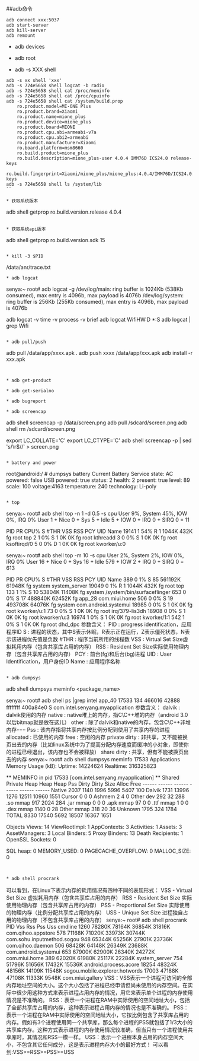 ##adb命令

```
adb connect xxx:5037
adb start-server
adb kill-server
adb remount
```

* adb devices

* adb root
* adb -s XXX shell
```
adb -s xx shell 'xxx'
adb -s 724e5658 shell logcat -b radio
adb -s 724e5658 shell cat /proc/meminfo
adb -s 724e5658 shell cat /proc/cpuinfo
adb -s 724e5658 shell cat /system/build.prop
	ro.product.model=MI-ONE Plus
	ro.product.brand=Xiaomi
	ro.product.name=mione_plus
	ro.product.device=mione_plus
	ro.product.board=MIONE
	ro.product.cpu.abi=armeabi-v7a
	ro.product.cpu.abi2=armeabi
	ro.product.manufacturer=Xiaomi
	ro.board.platform=msm8660
	ro.build.product=mione_plus
	ro.build.description=mione_plus-user 4.0.4 IMM76D ICS24.0 release-keys
	ro.build.fingerprint=Xiaomi/mione_plus/mione_plus:4.0.4/IMM76D/ICS24.0:user/release-keys
adb -s 724e5658 shell ls /system/lib
``

* 获取系统版本
```
adb shell getprop ro.build.version.release
4.0.4
```

* 获取系统api版本
```
adb shell getprop ro.build.version.sdk
15
```

* kill -3 $PID
```
/data/anr/trace.txt
```
* adb logcat
```
senya:~ root# adb logcat -g
/dev/log/main: ring buffer is 1024Kb (538Kb consumed), max entry is 4096b, max payload is 4076b
/dev/log/system: ring buffer is 256Kb (255Kb consumed), max entry is 4096b, max payload is 4076b

adb logcat -v time -v process -v brief 
adb logcat WifiHW:D *:S
adb logcat | grep Wifi
```

* adb pull/push
```
adb pull /data/app/xxxx.apk .
adb push xxxx /data/app/xxx.apk
adb install -r xxx.apk
```


* adb get-product 

* adb get-serialno

* adb bugreport

* adb screencap
```
adb shell screencap -p /data/screen.png
adb pull /sdcard/screen.png
adb shell rm /sdcard/screen.png

export LC_COLLATE='C'
export LC_CTYPE='C'
adb shell screencap -p | sed 's/\r$//' > screen.png
```

* battery and power
```
root@android:/ # dumpsys battery
Current Battery Service state:
  AC powered: false
  USB powered: true
  status: 2
  health: 2
  present: true
  level: 89
  scale: 100
  voltage:4163
  temperature: 240
  technology: Li-poly
```

* top
```
senya:~ root# adb shell top -n 1 -d 0.5 -s cpu
User 9%, System 45%, IOW 0%, IRQ 0%
User 1 + Nice 0 + Sys 5 + Idle 5 + IOW 0 + IRQ 0 + SIRQ 0 = 11

  PID PR CPU% S  #THR     VSS     RSS PCY UID      Name
19141  1  54% R     1   1044K    432K  fg root     top
    2  1   0% S     1      0K      0K  fg root     kthreadd
    3  0   0% S     1      0K      0K  fg root     ksoftirqd/0
    5  0   0% D     1      0K      0K  fg root     kworker/u:0



senya:~ root# adb shell top -m 10 -s cpu
User 2%, System 2%, IOW 0%, IRQ 0%
User 16 + Nice 0 + Sys 16 + Idle 579 + IOW 2 + IRQ 0 + SIRQ 0 = 613

  PID PR CPU% S  #THR     VSS     RSS PCY UID      Name
  389  0   1% S    85 561192K  61948K  fg system   system_server
19049  0   1% R     1   1044K    432K  fg root     top
  133  1   1% S    10  53804K  11408K  fg system   /system/bin/surfaceflinger
  653  0   0% S    17 488840K  62452K  fg app_28   com.miui.home
  506  0   0% S    19 493708K  64076K  fg system   com.android.systemui
18985  0   0% S     1      0K      0K  fg root     kworker/u:1
   73  0   0% S     1      0K      0K  fg root     irq/379-lis3dh
18908  0   0% S     1      0K      0K  fg root     kworker/u:3
16974  1   0% S     1      0K      0K  fg root     kworker/1:1
  542  1   0% S     1      0K      0K  fg root     dhd_dpc
参数含义：
PID  : progress identification，应用程序ID
S    : 进程的状态，其中S表示休眠，R表示正在运行，Z表示僵死状态，N表示该进程优先值是负数
#THR : 程序当前所用的线程数
VSS  : Virtual Set Size虚拟耗用内存（包含共享库占用的内存）
RSS  : Resident Set Size实际使用物理内存（包含共享库占用的内存）
PCY  : 前台(fg)和后台(bg)进程
UID  : User　Identification，用户身份ID
Name : 应用程序名称
```

* adb dumpsys
```
adb shell dumpsys meminfo <package_name>

senya:~ root# adb shell ps |grep intel
app_40    17533 134   466016 42888 ffffffff 400a84e0 S com.intel.senyang.myapplication
参数含义：
dalvik : dalvik使用的内存
native : native堆上的内存，指C\C++堆的内存（android 3.0以后bitmap就是放在这儿）
other  : 除了dalvik和native的内存，包含C\C++非堆内存······
Pss    : 该内存指将共享内存按比例分配到使用了共享内存的进程
allocated : 已使用的内存
free      : 空闲的内存
private dirty : 非共享，又不能被换页出去的内存（比如linux系统中为了提高分配内存速度而缓冲的小对象，即使你的进程已经退出，该内存也不会被释放）
share dirty   : 共享，但有不能被换页出去的内存
senya:~ root# adb shell dumpsys meminfo 17533
Applications Memory Usage (kB):
Uptime: 14224624 Realtime: 316325823

** MEMINFO in pid 17533 [com.intel.senyang.myapplication] **
                         Shared  Private     Heap     Heap     Heap
                   Pss    Dirty    Dirty     Size    Alloc     Free
                ------   ------   ------   ------   ------   ------
       Native     2037     1140     1996     5996     5407      100
       Dalvik     1731    13996     1276    12511    10960     1551
       Cursor        0        0        0
       Ashmem        2        4        0
    Other dev      292       32      288
     .so mmap      917     2024      284
    .jar mmap        0        0        0
    .apk mmap       97        0        0
    .ttf mmap        1        0        0
    .dex mmap     1140        0       28
   Other mmap      318       20       36
      Unknown     1795      324     1784
        TOTAL     8330    17540     5692    18507    16367     1651

 Objects
               Views:       14         ViewRootImpl:        1
         AppContexts:        3           Activities:        1
              Assets:        3        AssetManagers:        3
       Local Binders:        5        Proxy Binders:       13
    Death Recipients:        1
     OpenSSL Sockets:        0

 SQL
                heap:        0          MEMORY_USED:        0
  PAGECACHE_OVERFLOW:        0          MALLOC_SIZE:        0
```


* adb shell procrank
```
可以看到，在Linux下表示内存的耗用情况有四种不同的表现形式：
 VSS - Virtual Set Size 虚拟耗用内存（包含共享库占用的内存）
 RSS - Resident Set Size 实际使用物理内存（包含共享库占用的内存）
 PSS - Proportional Set Size 实际使用的物理内存（比例分配共享库占用的内存）
 USS - Unique Set Size 进程独自占用的物理内存（不包含共享库占用的内存）
senya:~ root# adb shell procrank
  PID      Vss      Rss      Pss      Uss  cmdline
 1260   78280K   78164K   36854K   31816K  com.qihoo.appstore
  578   71168K   71020K   33973K   30744K  com.sohu.inputmethod.sogou
  948   65344K   65256K   27901K   23736K  com.qihoo.daemon
  506   68428K   64148K   26349K   23688K  com.android.systemui
  653   67900K   62900K   26340K   24272K  com.miui.home
  389   62020K   61980K   25117K   22284K  system_server
  754   51796K   51656K   17432K   15536K  android.process.acore
18254   48324K   48156K   14109K   11548K  sogou.mobile.explorer.hotwords
17003   47188K   47108K   11333K    9548K  com.miui.gallery
VSS：VSS表示一个进程可访问的全部内存地址空间的大小。这个大小包括了进程已经申请但尚未使用的内存空间。在实际中很少用这种方式来表示进程占用内存的情况，用它来表示单个进程的内存使用情况是不准确的。
RSS：表示一个进程在RAM中实际使用的空间地址大小，包括了全部共享库占用的内存，这种表示进程占用内存的情况也是不准确的。
PSS：表示一个进程在RAM中实际使用的空间地址大小，它按比例包含了共享库占用的内存。假如有3个进程使用同一个共享库，那么每个进程的PSS就包括了1/3大小的共享库内存。这种方式表示进程的内存使用情况较准确，但当只有一个进程使用共享库时，其情况和RSS一模一样。
USS：表示一个进程本身占用的内存空间大小，不包含其它任何成分，这是表示进程内存大小的最好方式！
可以看到:VSS>=RSS>=PSS>=USS
```
